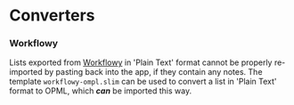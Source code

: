 # Converters

### Workflowy
Lists exported from [Workflowy][] in 'Plain Text' format cannot be properly re-imported by pasting back into the app, if they contain any notes. The template `workflowy-ompl.slim` can be used to convert a list in 'Plain Text' format to OPML, which ***can*** be imported this way.

[Workflowy]: https://workflowy.com
